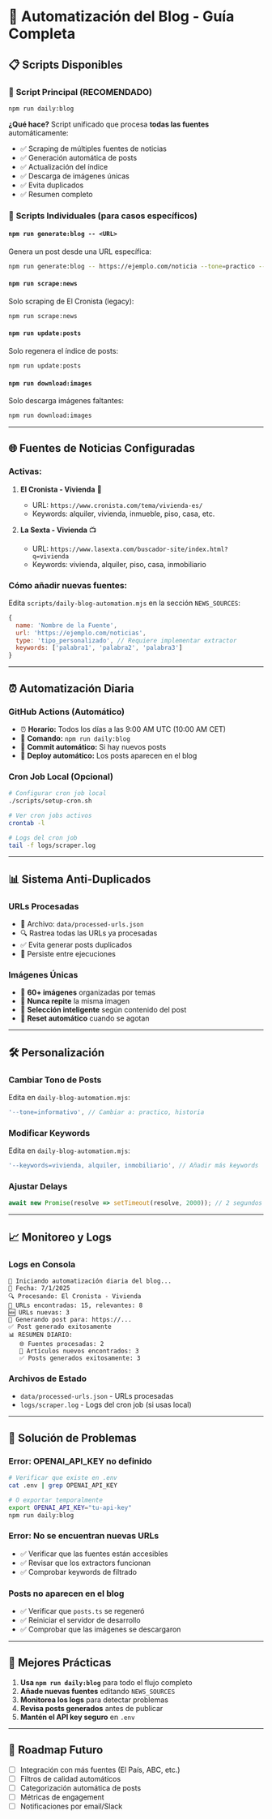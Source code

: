 # 🤖 Automatización del Blog - Guía Completa

## 📋 Scripts Disponibles

### 🚀 **Script Principal (RECOMENDADO)**
```bash
npm run daily:blog
```
**¿Qué hace?** Script unificado que procesa **todas las fuentes** automáticamente:
- ✅ Scraping de múltiples fuentes de noticias
- ✅ Generación automática de posts
- ✅ Actualización del índice
- ✅ Descarga de imágenes únicas
- ✅ Evita duplicados
- ✅ Resumen completo

### 📝 **Scripts Individuales (para casos específicos)**

#### `npm run generate:blog -- <URL>`
Genera un post desde una URL específica:
```bash
npm run generate:blog -- https://ejemplo.com/noticia --tone=practico --keywords="alquiler" --date=2025-01-10
```

#### `npm run scrape:news`
Solo scraping de El Cronista (legacy):
```bash
npm run scrape:news
```

#### `npm run update:posts`
Solo regenera el índice de posts:
```bash
npm run update:posts
```

#### `npm run download:images`
Solo descarga imágenes faltantes:
```bash
npm run download:images
```

---

## 🌐 Fuentes de Noticias Configuradas

### **Activas:**
1. **El Cronista - Vivienda** 📰
   - URL: `https://www.cronista.com/tema/vivienda-es/`
   - Keywords: alquiler, vivienda, inmueble, piso, casa, etc.

2. **La Sexta - Vivienda** 📺
   - URL: `https://www.lasexta.com/buscador-site/index.html?q=vivienda`
   - Keywords: vivienda, alquiler, piso, casa, inmobiliario

### **Cómo añadir nuevas fuentes:**
Edita `scripts/daily-blog-automation.mjs` en la sección `NEWS_SOURCES`:

```javascript
{
  name: 'Nombre de la Fuente',
  url: 'https://ejemplo.com/noticias',
  type: 'tipo_personalizado', // Requiere implementar extractor
  keywords: ['palabra1', 'palabra2', 'palabra3']
}
```

---

## ⏰ Automatización Diaria

### **GitHub Actions (Automático)**
- ⏰ **Horario:** Todos los días a las 9:00 AM UTC (10:00 AM CET)
- 🔄 **Comando:** `npm run daily:blog`
- 📝 **Commit automático:** Si hay nuevos posts
- 🚀 **Deploy automático:** Los posts aparecen en el blog

### **Cron Job Local (Opcional)**
```bash
# Configurar cron job local
./scripts/setup-cron.sh

# Ver cron jobs activos
crontab -l

# Logs del cron job
tail -f logs/scraper.log
```

---

## 📊 Sistema Anti-Duplicados

### **URLs Procesadas**
- 📁 Archivo: `data/processed-urls.json`
- 🔍 Rastrea todas las URLs ya procesadas
- ✅ Evita generar posts duplicados
- 🔄 Persiste entre ejecuciones

### **Imágenes Únicas**
- 🎨 **60+ imágenes** organizadas por temas
- 🚫 **Nunca repite** la misma imagen
- 🎯 **Selección inteligente** según contenido del post
- 🔄 **Reset automático** cuando se agotan

---

## 🛠️ Personalización

### **Cambiar Tono de Posts**
Edita en `daily-blog-automation.mjs`:
```javascript
'--tone=informativo', // Cambiar a: practico, historia
```

### **Modificar Keywords**
Edita en `daily-blog-automation.mjs`:
```javascript
'--keywords=vivienda, alquiler, inmobiliario', // Añadir más keywords
```

### **Ajustar Delays**
```javascript
await new Promise(resolve => setTimeout(resolve, 2000)); // 2 segundos entre requests
```

---

## 📈 Monitoreo y Logs

### **Logs en Consola**
```
🚀 Iniciando automatización diaria del blog...
📅 Fecha: 7/1/2025
🔍 Procesando: El Cronista - Vivienda
📰 URLs encontradas: 15, relevantes: 8
🆕 URLs nuevas: 3
📝 Generando post para: https://...
✅ Post generado exitosamente
📊 RESUMEN DIARIO:
   🌐 Fuentes procesadas: 2
   📰 Artículos nuevos encontrados: 3
   ✅ Posts generados exitosamente: 3
```

### **Archivos de Estado**
- `data/processed-urls.json` - URLs procesadas
- `logs/scraper.log` - Logs del cron job (si usas local)

---

## 🚨 Solución de Problemas

### **Error: OPENAI_API_KEY no definido**
```bash
# Verificar que existe en .env
cat .env | grep OPENAI_API_KEY

# O exportar temporalmente
export OPENAI_API_KEY="tu-api-key"
npm run daily:blog
```

### **Error: No se encuentran nuevas URLs**
- ✅ Verificar que las fuentes están accesibles
- ✅ Revisar que los extractors funcionan
- ✅ Comprobar keywords de filtrado

### **Posts no aparecen en el blog**
- ✅ Verificar que `posts.ts` se regeneró
- ✅ Reiniciar el servidor de desarrollo
- ✅ Comprobar que las imágenes se descargaron

---

## 🎯 Mejores Prácticas

1. **Usa `npm run daily:blog`** para todo el flujo completo
2. **Añade nuevas fuentes** editando `NEWS_SOURCES`
3. **Monitorea los logs** para detectar problemas
4. **Revisa posts generados** antes de publicar
5. **Mantén el API key seguro** en `.env`

---

## 🔮 Roadmap Futuro

- [ ] Integración con más fuentes (El País, ABC, etc.)
- [ ] Filtros de calidad automáticos
- [ ] Categorización automática de posts
- [ ] Métricas de engagement
- [ ] Notificaciones por email/Slack
